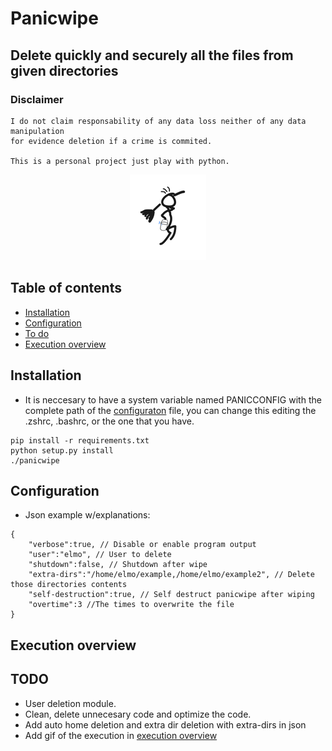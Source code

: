 # Panicwipe
## Delete quickly and securely all the files from given directories

### Disclaimer
```
I do not claim responsability of any data loss neither of any data manipulation
for evidence deletion if a crime is commited.

This is a personal project just play with python.
```

<p align="center">
  <img src="https://github.com/77LrW8VpnD/panicwipe/blob/main/rsz_panicwipe-transformed.png"/>
</p>

## Table of contents
- [Installation](#installation)
- [Configuration](#configuration)
- [To do](#TODO)
- [Execution overview](#execution-overview)

## Installation
- It is neccesary to have a system variable named PANICCONFIG with the complete path of the [configuraton](#configuration) file, you can change this editing the .zshrc, .bashrc, or the one that you have.
```
pip install -r requirements.txt
python setup.py install
./panicwipe
```

## Configuration
 - Json example w/explanations:
```
{
	"verbose":true, // Disable or enable program output
	"user":"elmo", // User to delete
	"shutdown":false, // Shutdown after wipe
	"extra-dirs":"/home/elmo/example,/home/elmo/example2", // Delete those directories contents
	"self-destruction":true, // Self destruct panicwipe after wiping
	"overtime":3 //The times to overwrite the file
}
```

## Execution overview





## TODO
- User deletion module.
- Clean, delete unnecesary code and optimize the code.
- Add auto home deletion and extra dir deletion with extra-dirs in json
- Add gif of the execution in [execution overview](#execution-overview)
